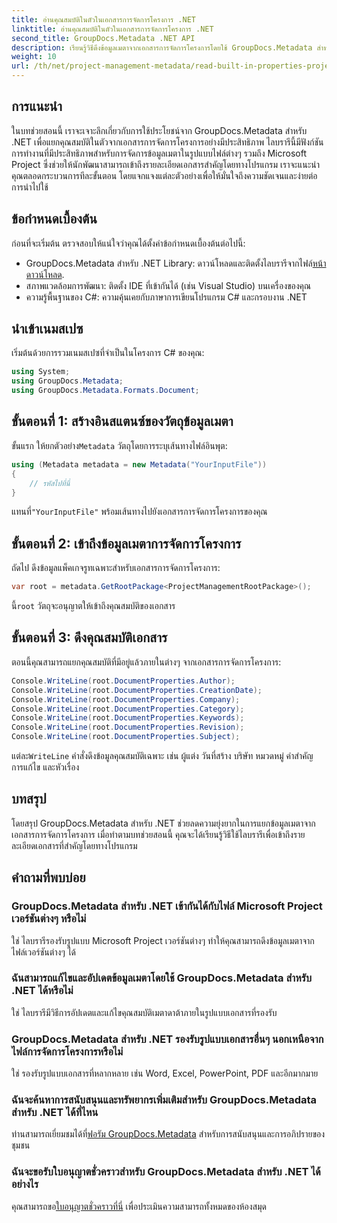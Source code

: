 ```yaml
---
title: อ่านคุณสมบัติในตัวในเอกสารการจัดการโครงการ .NET
linktitle: อ่านคุณสมบัติในตัวในเอกสารการจัดการโครงการ .NET
second_title: GroupDocs.Metadata .NET API
description: เรียนรู้วิธีดึงข้อมูลเมตาจากเอกสารการจัดการโครงการโดยใช้ GroupDocs.Metadata สำหรับ .NET เพิ่มความสามารถในการประมวลผลเอกสารของคุณ
weight: 10
url: /th/net/project-management-metadata/read-built-in-properties-project-management-documents/
---
```

## การแนะนำ
ในบทช่วยสอนนี้ เราจะเจาะลึกเกี่ยวกับการใช้ประโยชน์จาก GroupDocs.Metadata สำหรับ .NET เพื่อแยกคุณสมบัติในตัวจากเอกสารการจัดการโครงการอย่างมีประสิทธิภาพ ไลบรารีนี้มีฟังก์ชันการทำงานที่มีประสิทธิภาพสำหรับการจัดการข้อมูลเมตาในรูปแบบไฟล์ต่างๆ รวมถึง Microsoft Project ซึ่งช่วยให้นักพัฒนาสามารถเข้าถึงรายละเอียดเอกสารสำคัญโดยทางโปรแกรม เราจะแนะนำคุณตลอดกระบวนการทีละขั้นตอน โดยแจกแจงแต่ละตัวอย่างเพื่อให้มั่นใจถึงความชัดเจนและง่ายต่อการนำไปใช้
## ข้อกำหนดเบื้องต้น
ก่อนที่จะเริ่มต้น ตรวจสอบให้แน่ใจว่าคุณได้ตั้งค่าข้อกำหนดเบื้องต้นต่อไปนี้:
-  GroupDocs.Metadata สำหรับ .NET Library: ดาวน์โหลดและติดตั้งไลบรารีจากไฟล์[หน้าดาวน์โหลด](https://releases.groupdocs.com/metadata/net/).
- สภาพแวดล้อมการพัฒนา: ติดตั้ง IDE ที่เข้ากันได้ (เช่น Visual Studio) บนเครื่องของคุณ
- ความรู้พื้นฐานของ C#: ความคุ้นเคยกับภาษาการเขียนโปรแกรม C# และกรอบงาน .NET

## นำเข้าเนมสเปซ
เริ่มต้นด้วยการรวมเนมสเปซที่จำเป็นในโครงการ C# ของคุณ:
```csharp
using System;
using GroupDocs.Metadata;
using GroupDocs.Metadata.Formats.Document;
```
## ขั้นตอนที่ 1: สร้างอินสแตนซ์ของวัตถุข้อมูลเมตา
 ขั้นแรก ให้ยกตัวอย่าง`Metadata` วัตถุโดยการระบุเส้นทางไฟล์อินพุต:
```csharp
using (Metadata metadata = new Metadata("YourInputFile"))
{
    // รหัสไปที่นี่
}
```
 แทนที่`"YourInputFile"` พร้อมเส้นทางไปยังเอกสารการจัดการโครงการของคุณ
## ขั้นตอนที่ 2: เข้าถึงข้อมูลเมตาการจัดการโครงการ
ถัดไป ดึงข้อมูลแพ็คเกจรูทเฉพาะสำหรับเอกสารการจัดการโครงการ:
```csharp
var root = metadata.GetRootPackage<ProjectManagementRootPackage>();
```
นี้`root` วัตถุจะอนุญาตให้เข้าถึงคุณสมบัติของเอกสาร
## ขั้นตอนที่ 3: ดึงคุณสมบัติเอกสาร
ตอนนี้คุณสามารถแยกคุณสมบัติที่มีอยู่แล้วภายในต่างๆ จากเอกสารการจัดการโครงการ:
```csharp
Console.WriteLine(root.DocumentProperties.Author);
Console.WriteLine(root.DocumentProperties.CreationDate);
Console.WriteLine(root.DocumentProperties.Company);
Console.WriteLine(root.DocumentProperties.Category);
Console.WriteLine(root.DocumentProperties.Keywords);
Console.WriteLine(root.DocumentProperties.Revision);
Console.WriteLine(root.DocumentProperties.Subject);
```
 แต่ละ`WriteLine` คำสั่งดึงข้อมูลคุณสมบัติเฉพาะ เช่น ผู้แต่ง วันที่สร้าง บริษัท หมวดหมู่ คำสำคัญ การแก้ไข และหัวเรื่อง

## บทสรุป
โดยสรุป GroupDocs.Metadata สำหรับ .NET ช่วยลดความยุ่งยากในการแยกข้อมูลเมตาจากเอกสารการจัดการโครงการ เมื่อทำตามบทช่วยสอนนี้ คุณจะได้เรียนรู้วิธีใช้ไลบรารีเพื่อเข้าถึงรายละเอียดเอกสารที่สำคัญโดยทางโปรแกรม

## คำถามที่พบบ่อย
### GroupDocs.Metadata สำหรับ .NET เข้ากันได้กับไฟล์ Microsoft Project เวอร์ชันต่างๆ หรือไม่
ใช่ ไลบรารีรองรับรูปแบบ Microsoft Project เวอร์ชันต่างๆ ทำให้คุณสามารถดึงข้อมูลเมตาจากไฟล์เวอร์ชันต่างๆ ได้
### ฉันสามารถแก้ไขและอัปเดตข้อมูลเมตาโดยใช้ GroupDocs.Metadata สำหรับ .NET ได้หรือไม่
ใช่ ไลบรารีมีวิธีการอัปเดตและแก้ไขคุณสมบัติเมตาดาต้าภายในรูปแบบเอกสารที่รองรับ
### GroupDocs.Metadata สำหรับ .NET รองรับรูปแบบเอกสารอื่นๆ นอกเหนือจากไฟล์การจัดการโครงการหรือไม่
ใช่ รองรับรูปแบบเอกสารที่หลากหลาย เช่น Word, Excel, PowerPoint, PDF และอีกมากมาย
### ฉันจะค้นหาการสนับสนุนและทรัพยากรเพิ่มเติมสำหรับ GroupDocs.Metadata สำหรับ .NET ได้ที่ไหน
 ท่านสามารถเยี่ยมชมได้ที่[ฟอรัม GroupDocs.Metadata](https://forum.groupdocs.com/c/metadata/14) สำหรับการสนับสนุนและการอภิปรายของชุมชน
### ฉันจะขอรับใบอนุญาตชั่วคราวสำหรับ GroupDocs.Metadata สำหรับ .NET ได้อย่างไร
 คุณสามารถขอ[ใบอนุญาตชั่วคราวที่นี่](https://purchase.groupdocs.com/temporary-license/) เพื่อประเมินความสามารถทั้งหมดของห้องสมุด